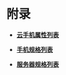 # 附录<a name="ZH-CN_TOPIC_0149269148"></a>

-   **[云手机属性列表](云手机属性列表.md)**  

-   **[手机规格列表](手机规格列表.md)**  

-   **[服务器规格列表](服务器规格列表.md)**  


